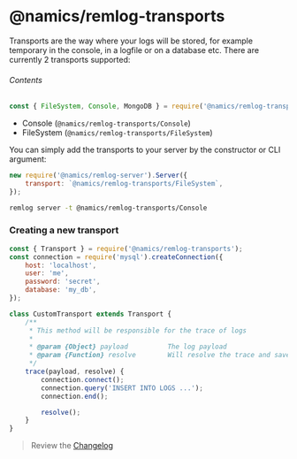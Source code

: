 # @namics/remlog-transports

Transports are the way where your logs will be stored, for example temporary in the console, in a logfile or on a database etc. There are currently 2 transports supported:

###### Contents

```js
const { FileSystem, Console, MongoDB } = require('@namics/remlog-transports');
```

* Console (`@namics/remlog-transports/Console`)
* FileSystem (`@namics/remlog-transports/FileSystem`)

You can simply add the transports to your server by the constructor or CLI argument:

```js
new require('@namics/remlog-server').Server({
    transport: `@namics/remlog-transports/FileSystem`,
});
```

```bash
remlog server -t @namics/remlog-transports/Console
```

### Creating a new transport

```js
const { Transport } = require('@namics/remlog-transports');
const connection = require('mysql').createConnection({
    host: 'localhost',
    user: 'me',
    password: 'secret',
    database: 'my_db',
});

class CustomTransport extends Transport {
    /**
     * This method will be responsible for the trace of logs
     *
     * @param {Object} payload          The log payload
     * @param {Function} resolve        Will resolve the trace and save it to the internal file
     */
    trace(payload, resolve) {
        connection.connect();
        connection.query('INSERT INTO LOGS ...');
        connection.end();

        resolve();
    }
}
```

> Review the [Changelog](/packages/transports/CHANGELOG.md)
